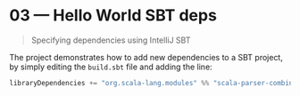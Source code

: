 # 03 &mdash; Hello World SBT deps  
> Specifying dependencies using IntelliJ SBT

The project demonstrates how to add new dependencies to a SBT project, by simply editing the `build.sbt` file and adding the line:

```scala
libraryDependencies += "org.scala-lang.modules" %% "scala-parser-combinators" % "1.1.0"
```
